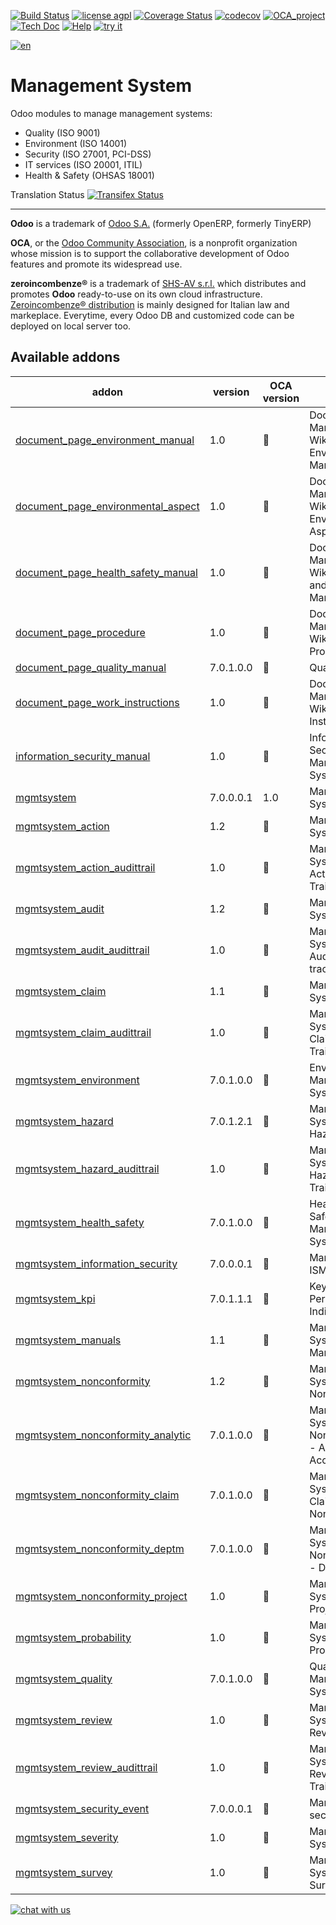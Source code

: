[![Build Status](https://travis-ci.org/zeroincombenze/management-system.svg?branch=7.0)](https://travis-ci.org/zeroincombenze/management-system)
[![license agpl](https://img.shields.io/badge/licence-AGPL--3-blue.svg)](http://www.gnu.org/licenses/agpl-3.0.html)
[![Coverage Status](https://coveralls.io/repos/github/zeroincombenze/management-system/badge.svg?branch=7.0)](https://coveralls.io/github/zeroincombenze/management-system?branch=7.0)
[![codecov](https://codecov.io/gh/zeroincombenze/management-system/branch/7.0/graph/badge.svg)](https://codecov.io/gh/zeroincombenze/management-system/branch/7.0)
[![OCA_project](http://www.zeroincombenze.it/wp-content/uploads/ci-ct/prd/button-oca-7.svg)](https://github.com/OCA/management-system/tree/7.0)
[![Tech Doc](http://www.zeroincombenze.it/wp-content/uploads/ci-ct/prd/button-docs-7.svg)](http://wiki.zeroincombenze.org/en/Odoo/7.0/dev)
[![Help](http://www.zeroincombenze.it/wp-content/uploads/ci-ct/prd/button-help-7.svg)](http://wiki.zeroincombenze.org/en/Odoo/7.0/man/)
[![try it](http://www.zeroincombenze.it/wp-content/uploads/ci-ct/prd/button-try-it-7.svg)](http://erp7.zeroincombenze.it)










































[![en](http://www.shs-av.com/wp-content/en_US.png)](http://wiki.zeroincombenze.org/it/Odoo/7.0/man)

Management System
=================

Odoo modules to manage management systems:

* Quality (ISO 9001)
* Environment (ISO 14001)
* Security (ISO 27001, PCI-DSS)
* IT services (ISO 20001, ITIL)
* Health & Safety (OHSAS 18001)

Translation Status
[![Transifex Status](https://www.transifex.com/projects/p/OCA-management-system-7-0/chart/image_png)](https://www.transifex.com/projects/p/OCA-management-system-7-0)

[//]: # (copyright)

----

**Odoo** is a trademark of [Odoo S.A.](https://www.odoo.com/) (formerly OpenERP, formerly TinyERP)

**OCA**, or the [Odoo Community Association](http://odoo-community.org/), is a nonprofit organization whose
mission is to support the collaborative development of Odoo features and
promote its widespread use.

**zeroincombenze®** is a trademark of [SHS-AV s.r.l.](http://www.shs-av.com/)
which distributes and promotes **Odoo** ready-to-use on its own cloud infrastructure.
[Zeroincombenze® distribution](http://wiki.zeroincombenze.org/en/Odoo)
is mainly designed for Italian law and markeplace.
Everytime, every Odoo DB and customized code can be deployed on local server too.

[//]: # (end copyright)

[//]: # (addons)


Available addons
----------------
addon | version | OCA version | summary
--- | --- | --- | ---
[document_page_environment_manual](document_page_environment_manual/) | 1.0 | :repeat: | Document Management - Wiki - Environment Manual
[document_page_environmental_aspect](document_page_environmental_aspect/) | 1.0 | :repeat: | Document Management - Wiki - Environmental Aspects
[document_page_health_safety_manual](document_page_health_safety_manual/) | 1.0 | :repeat: | Document Management - Wiki - Health and Safety Manual
[document_page_procedure](document_page_procedure/) | 1.0 | :repeat: | Document Management - Wiki - Procedures
[document_page_quality_manual](document_page_quality_manual/) | 7.0.1.0.0 | :repeat: | Quality Manual
[document_page_work_instructions](document_page_work_instructions/) | 1.0 | :repeat: | Document Management - Wiki - Work Instructions
[information_security_manual](information_security_manual/) | 1.0 | :repeat: | Information Security Management System Manual
[mgmtsystem](mgmtsystem/) | 7.0.0.0.1 | 1.0 | Management System
[mgmtsystem_action](mgmtsystem_action/) | 1.2 | :repeat: | Management System - Action
[mgmtsystem_action_audittrail](mgmtsystem_action_audittrail/) | 1.0 | :repeat: | Management System - Actions Audit Trail tracking
[mgmtsystem_audit](mgmtsystem_audit/) | 1.2 | :repeat: | Management System - Audit
[mgmtsystem_audit_audittrail](mgmtsystem_audit_audittrail/) | 1.0 | :repeat: | Management System - Audits Audit Trail tracking
[mgmtsystem_claim](mgmtsystem_claim/) | 1.1 | :repeat: | Management System - Claim
[mgmtsystem_claim_audittrail](mgmtsystem_claim_audittrail/) | 1.0 | :repeat: | Management System - Claims Audit Trail tracking
[mgmtsystem_environment](mgmtsystem_environment/) | 7.0.1.0.0 | :repeat: | Environment Management System
[mgmtsystem_hazard](mgmtsystem_hazard/) | 7.0.1.2.1 | :repeat: | Management System - Hazard
[mgmtsystem_hazard_audittrail](mgmtsystem_hazard_audittrail/) | 1.0 | :repeat: | Management System - Hazards Audit Trail tracking
[mgmtsystem_health_safety](mgmtsystem_health_safety/) | 7.0.1.0.0 | :repeat: | Health and Safety Management System
[mgmtsystem_information_security](mgmtsystem_information_security/) | 7.0.0.0.1 | :repeat: | Manage your ISMS
[mgmtsystem_kpi](mgmtsystem_kpi/) | 7.0.1.1.1 | :repeat: | Key Performance Indicator
[mgmtsystem_manuals](mgmtsystem_manuals/) | 1.1 | :repeat: | Management System - Manual
[mgmtsystem_nonconformity](mgmtsystem_nonconformity/) | 1.2 | :repeat: | Management System - Nonconformity
[mgmtsystem_nonconformity_analytic](mgmtsystem_nonconformity_analytic/) | 7.0.1.0.0 | :repeat: | Management System Nonconformity - Analytic Account
[mgmtsystem_nonconformity_claim](mgmtsystem_nonconformity_claim/) | 7.0.1.0.0 | :repeat: | Management System - Claims and Nonconformities
[mgmtsystem_nonconformity_deptm](mgmtsystem_nonconformity_deptm/) | 7.0.1.0.0 | :repeat: | Management System Nonconformity - Department
[mgmtsystem_nonconformity_project](mgmtsystem_nonconformity_project/) | 1.0 | :repeat: | Management System - Project
[mgmtsystem_probability](mgmtsystem_probability/) | 1.0 | :repeat: | Management System Probability
[mgmtsystem_quality](mgmtsystem_quality/) | 7.0.1.0.0 | :repeat: | Quality Management System
[mgmtsystem_review](mgmtsystem_review/) | 1.0 | :repeat: | Management System - Review
[mgmtsystem_review_audittrail](mgmtsystem_review_audittrail/) | 1.0 | :repeat: | Management System - Reviews Audit Trail tracking
[mgmtsystem_security_event](mgmtsystem_security_event/) | 7.0.0.0.1 | :repeat: | Manage your security events
[mgmtsystem_severity](mgmtsystem_severity/) | 1.0 | :repeat: | Management System Severity
[mgmtsystem_survey](mgmtsystem_survey/) | 1.0 | :repeat: | Management System - Survey

[//]: # (end addons)

[![chat with us](https://www.shs-av.com/wp-content/chat_with_us.gif)](https://tawk.to/85d4f6e06e68dd4e358797643fe5ee67540e408b)
